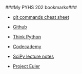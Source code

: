 ###My PYHS 202 bookmarks###

* [git commands cheat sheet][1]

* [Github][2]

* [Think Python][3]

* [Codecademy][4]

* [SciPy lecture notes][5]

* [Project Euler][6]


   [1]: http://cheat.errtheblog.com/s/git
   [2]: https://github.com/
   [3]: http://www.greenteapress.com/thinkpython/
   [4]: http://www.codecademy.com/#!/exercises/0
   [5]: http://scipy-lectures.github.io/
   [6]: http://projecteuler.net/
   
